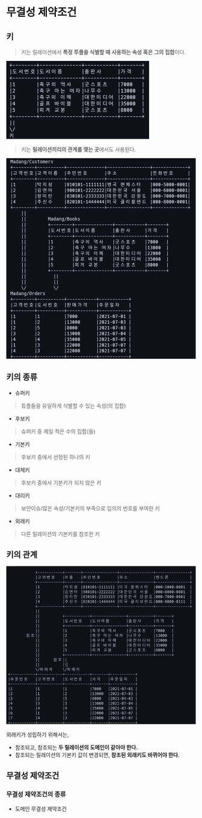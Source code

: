 # 무결성 제약조건

## 키

> 키는 릴레이션에서 **특정 투플을 식별할 때 사용하는 속성 혹은 그의 집합**이다.

![키의 예시를 보여주는 표](/SQL_picture/KEY.png)

> 키는 **릴레이션끼리의 관계를 맺는 곳**에서도 사용된다.

![키의 관계를 보여주는 표](/SQL_picture/KEY_RELATION.png)

## 키의 종류

- 슈퍼키
> 튜플들을 유일하게 식별할 수 있는 속성(의 집합)

- 후보키
> 슈퍼키 중 제일 적은 수의 집합(들)


- 기본키
> 후보키 중에서 선정된 하나의 키


- 대체키
> 후보키 중에서 기본키가 되지 않은 키


- 대리키
> 보안이슈/많은 속성/기본키의 부족으로 임의의 번호를 부여한 키


- 외래키
> 다른 릴레이션의 기본키를 참조한 키


## 키의 관계

![외래키의 관계를 보여주는 표](/SQL_picture/FOREGIN_KEY.png)

외래키가 성립하기 위해서는,

- 참조되고, 참조되는 **두 릴레이션의 도메인이 같아야 한다.**
- 참조되는 릴레이션의 기본키 값이 변경되면, **참조된 외래키도 바뀌어야 한다.**

## 무결성 제약조건

### 무결성 제약조건의 종류

- 도메인 무결성 제약조건
> 
